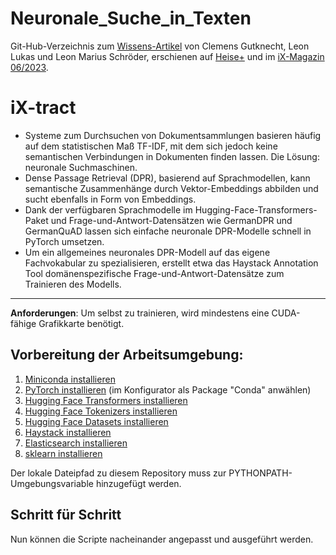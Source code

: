 # Neuronale_Suche_in_Texten
Git-Hub-Verzeichnis zum [Wissens-Artikel](https://www.heise.de/select/ix/2023/6/2308009005309487505) von Clemens Gutknecht, Leon Lukas und Leon Marius Schröder, erschienen auf [Heise+](heise.de) und im [iX-Magazin 06/2023](https://www.heise.de/select/ix/2023/6).

# iX-tract
- Systeme zum Durchsuchen von Dokumentsammlungen basieren häufig auf dem statistischen Maß TF-IDF, mit dem sich jedoch keine semantischen Verbindungen in Dokumenten finden lassen. Die Lösung: neuronale Suchmaschinen.
- Dense Passage Retrieval (DPR), basierend auf Sprachmodellen, kann semantische Zusammenhänge durch Vektor-Embeddings abbilden und sucht ebenfalls in Form von Embeddings.
- Dank der verfügbaren Sprachmodelle im Hugging-Face-Transformers-Paket und Frage-und-Antwort-Datensätzen wie GermanDPR und GermanQuAD lassen sich einfache neuronale DPR-Modelle schnell in PyTorch umsetzen.
- Um ein allgemeines neuronales DPR-Modell auf das eigene Fachvokabular zu spezialisieren, erstellt etwa das Haystack  Annotation Tool domänenspezifische Frage-und-Antwort-Datensätze zum Trainieren des Modells.
___

**Anforderungen**: Um selbst zu trainieren, wird mindestens eine CUDA-fähige Grafikkarte benötigt.

## Vorbereitung der Arbeitsumgebung:

1. [Miniconda installieren](https://docs.conda.io/en/latest/miniconda.html)
2. [PyTorch installieren](https://pytorch.org/get-started/locally/) (im Konfigurator als Package "Conda" anwählen)
3. [Hugging Face Transformers installieren](https://huggingface.co/docs/transformers/installation#install-with-conda)
4. [Hugging Face Tokenizers installieren](https://huggingface.co/docs/tokenizers/installation)
5. [Hugging Face Datasets installieren](https://huggingface.co/docs/tokenizers/installation)
6. [Haystack installieren](https://docs.haystack.deepset.ai/docs/installation)
7. [Elasticsearch installieren](https://www.elastic.co/downloads/elasticsearch)
8. [sklearn installieren](https://scikit-learn.org/stable/install.html)

Der lokale Dateipfad zu diesem Repository muss zur PYTHONPATH-Umgebungsvariable hinzugefügt werden.

## Schritt für Schritt

Nun können die Scripte nacheinander angepasst und ausgeführt werden.
